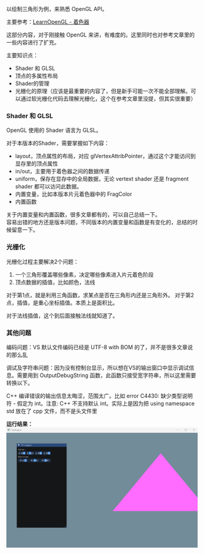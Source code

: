 以绘制三角形为例，来熟悉 OpenGL API。

主要参考：[LearnOpenGL - 着色器](https://learnopengl-cn.github.io/01%20Getting%20started/05%20Shaders/)

这部分内容，对于刚接触 OpenGL 来讲，有难度的。这里同时也对参考文章里的一些内容进行了扩充。

主要知识点：

* Shader 和 GLSL
* 顶点的多属性布局
* Shader的管理
* 光栅化的原理（应该是最重要的内容了，但是新手可能一次不能全部理解。可以通过软光栅化代码去理解光栅化，这个在参考文章里没提，但其实很重要）

### Shader 和 GLSL 

OpenGL 使用的 Shader 语言为 GLSL。

对于本版本的Shader，需要掌握如下内容：
* layout，顶点属性的布局，对应 glVertexAttribPointer，通过这个才能访问到显存里的顶点属性
* in/out，主要用于着色器之间的数据传递
* uniform，保存在显存中的全局数据，无论 vertext shader 还是 fragment shader 都可以访问此数据。
* 内置变量，比如本版本片元着色器中的 FragColor
* 内置函数

关于内置变量和内置函数，很多文章都有的，可以自己总结一下。<br>
容易出错的地方还是版本问题，不同版本的内置变量和函数是有变化的，总结的时候留意一下。

### 光栅化

光栅化过程主要解决2个问题：
1. 一个三角形覆盖哪些像素，决定哪些像素进入片元着色阶段
2. 顶点数据的插值，比如颜色，法线

对于第1点，就是利用三角函数，求某点是否在三角形内还是三角形外。
对于第2点，插值，是重心坐标插值。本质上是面积比。

对于法线插值，这个到后面接触法线就知道了。

### 其他问题

编码问题：VS 默认文件编码已经是 UTF-8 with BOM 的了，并不是很多文章说的那么乱

调试及字符串问题：因为没有控制台显示，所以想在VS的输出窗口中显示调试信息。需要用到 OutputDebugString 函数，此函数只接受宽字符串，所以这里需要转换以下。

C++ 编译错误的输出信息太晦涩，范围太广。比如 error C4430: 缺少类型说明符 - 假定为 int。注意: C++ 不支持默认 int。实际上是因为把 using namespace std 放在了 cpp 文件，而不是头文件里

**运行结果：**
![](../Versions/Assets/v0.3_result.png)
